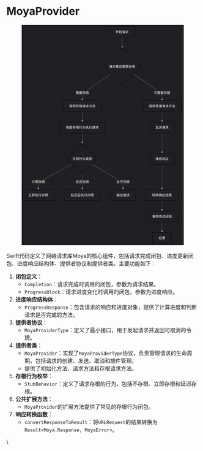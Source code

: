 # MoyaProvider

<figure><img src="../../../../../.gitbook/assets/image (8).png" alt=""><figcaption></figcaption></figure>



Swift代码定义了网络请求库Moya的核心组件，包括请求完成闭包、进度更新闭包、进度响应结构体、提供者协议和提供者类。主要功能如下：

1. **闭包定义**：
   * `Completion`：请求完成时调用的闭包，参数为请求结果。
   * `ProgressBlock`：请求进度变化时调用的闭包，参数为进度响应。
2. **进度响应结构体**：
   * `ProgressResponse`：包含请求的响应和进度对象，提供了计算进度和判断请求是否完成的方法。
3. **提供者协议**：
   * `MoyaProviderType`：定义了最小接口，用于发起请求并返回可取消的令牌。
4. **提供者类**：
   * `MoyaProvider`：实现了`MoyaProviderType`协议，负责管理请求的生命周期，包括请求的创建、发送、取消和插件管理。
   * 提供了初始化方法、请求方法和存根请求方法。
5. **存根行为枚举**：
   * `StubBehavior`：定义了请求存根的行为，包括不存根、立即存根和延迟存根。
6. **公共扩展方法**：
   * `MoyaProvider`的扩展方法提供了常见的存根行为闭包。
7. **响应转换函数**：
   * `convertResponseToResult`：将`URLRequest`的结果转换为`Result<Moya.Response, MoyaError>`。

\
